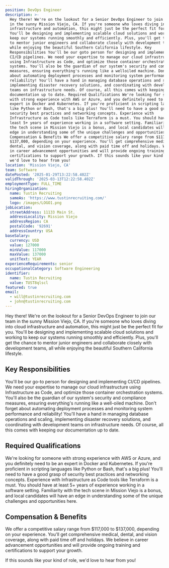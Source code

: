 ```yaml
---
position: DevOps Engineer
description: >-
  Hey there! We're on the lookout for a Senior DevOps Engineer to join our team
  in the sunny Mission Viejo, CA. If you're someone who loves diving into cloud
  infrastructure and automation, this might just be the perfect fit for you.
  You'll be designing and implementing scalable cloud solutions and working to
  keep our systems running smoothly and efficiently. Plus, you'll get the chance
  to mentor junior engineers and collaborate closely with development teams, all
  while enjoying the beautiful Southern California lifestyle. Key
  Responsibilities You'll be our goto person for designing and implementing
  CI/CD pipelines. We need your expertise to manage our cloud infrastructure
  using Infrastructure as Code, and optimize those container orchestration
  systems. You'll also be the guardian of our system's security and compliance
  measures, ensuring everything's running like a welloiled machine. Don't forget
  about automating deployment processes and monitoring system performance and
  reliability! You'll have a hand in managing database operations and scaling,
  implementing disaster recovery solutions, and coordinating with development
  teams on infrastructure needs. Of course, all this comes with keeping our
  documentation up to date. Required Qualifications We're looking for someone
  with strong experience with AWS or Azure, and you definitely need to be an
  expert in Docker and Kubernetes. If you're proficient in scripting languages
  like Python or Bash, that's a big plus! You'll need to have a good grasp of
  security best practices and networking concepts. Experience with
  Infrastructure as Code tools like Terraform is a must. You should have at
  least 5+ years of experience working in a software setting. Familiarity with
  the tech scene in Mission Viejo is a bonus, and local candidates will have an
  edge in understanding some of the unique challenges and opportunities here.
  Compensation & Benefits We offer a competitive salary range from $117,000 to
  $137,000, depending on your experience. You'll get comprehensive medical,
  dental, and vision coverage, along with paid time off and holidays. We believe
  in career advancement opportunities and will provide ongoing training and
  certifications to support your growth. If this sounds like your kind of role,
  we'd love to hear from you!
location: 'Mission Viejo, CA'
team: Software
datePosted: '2025-01-29T13:22:58.402Z'
validThrough: '2025-03-13T12:22:58.402Z'
employmentType: FULL_TIME
hiringOrganization:
  name: Tustin Recruiting
  sameAs: 'https://www.tustinrecruiting.com/'
  logo: /images/LOGO1.png
jobLocation:
  streetAddress: 11133 Main St.
  addressLocality: Mission Viejo
  addressRegion: CA
  postalCode: '92691'
  addressCountry: USA
baseSalary:
  currency: USD
  value: 127000
  minValue: 117000
  maxValue: 137000
  unitText: YEAR
experienceRequirements: senior
occupationalCategory: Software Engineering
identifier:
  name: Tustin Recruiting
  value: TUST8qlscl
featured: true
email:
  - will@tustinrecruiting.com
  - john@tustinrecruiting.com
---
```




Hey there! We're on the lookout for a Senior DevOps Engineer to join our team in the sunny Mission Viejo, CA. If you're someone who loves diving into cloud infrastructure and automation, this might just be the perfect fit for you. You'll be designing and implementing scalable cloud solutions and working to keep our systems running smoothly and efficiently. Plus, you'll get the chance to mentor junior engineers and collaborate closely with development teams, all while enjoying the beautiful Southern California lifestyle.

## Key Responsibilities

You'll be our go-to person for designing and implementing CI/CD pipelines. We need your expertise to manage our cloud infrastructure using Infrastructure as Code, and optimize those container orchestration systems. You'll also be the guardian of our system's security and compliance measures, ensuring everything's running like a well-oiled machine. Don't forget about automating deployment processes and monitoring system performance and reliability! You'll have a hand in managing database operations and scaling, implementing disaster recovery solutions, and coordinating with development teams on infrastructure needs. Of course, all this comes with keeping our documentation up to date.

## Required Qualifications

We're looking for someone with strong experience with AWS or Azure, and you definitely need to be an expert in Docker and Kubernetes. If you're proficient in scripting languages like Python or Bash, that's a big plus! You'll need to have a good grasp of security best practices and networking concepts. Experience with Infrastructure as Code tools like Terraform is a must. You should have at least 5+ years of experience working in a software setting. Familiarity with the tech scene in Mission Viejo is a bonus, and local candidates will have an edge in understanding some of the unique challenges and opportunities here.

## Compensation & Benefits

We offer a competitive salary range from $117,000 to $137,000, depending on your experience. You'll get comprehensive medical, dental, and vision coverage, along with paid time off and holidays. We believe in career advancement opportunities and will provide ongoing training and certifications to support your growth. 

If this sounds like your kind of role, we'd love to hear from you!

